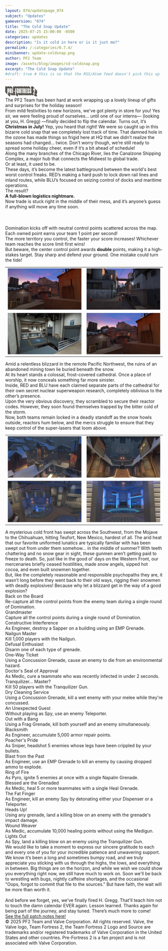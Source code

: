 ```yaml
---
layout: 074/updatepage_074
subject: "Updates"
gameversion: "074"
title: "The Cold Snap Update"
date: 2025-07-25 15:00:00 -0500
categories: updates
description: "Is it cold in here or is it just me?"
permalink: /:categories/0.7.4/
minibanner: update-coldsnap.png
author: PF2 Team
image: /assets/blog/images/sd-coldsnap.png
excerpt: "The Cold Snap Update"
#draft: true # this is so that the RSS/Atom feed doesn't pick this up
---
```

<meta name="viewport" content="width=device-width, initial-scale=1.0, viewport-fit=cover">

<main>
    <div id="coldsnap-section1" class="coldsnap center" alt="The Cold Snap Update">
        <a class="logo-blue" href="/"><img src="/assets/updates/074/logo.png" onmouseover="this.src='/assets/updates/074/logo_blu_hovered.png';" onmouseout="this.src='/assets/updates/074/logo.png';" alt="Home"/></a>
        <div class="coldsnap-text-section-1">
            <div class="text">
            The PF2 Team has been hard at work wrapping up a lovely lineup of gifts and surprises for the holiday season!<br>From mild festivities to new horizons, we've got plenty in store for you! Yes sir, we were feeling proud of ourselves… until one of our interns— (looking at you, H. Gregg) —finally decided to flip the calendar. Turns out, it’s <strong>Christmas in July!</strong> Yep, you heard that right! We were so caught up in this bizarre cold snap that we completely lost track of time. That damned hole in the ozone has made things so frigid here at HQ that we didn’t realize the seasons had changed... twice. Don’t worry though, we’re still ready to spread some holiday cheer, even if it’s a bit ahead of schedule!
            </div>
        </div>
    </div>
    <div id="coldsnap-section2" class="coldsnap center" alt="The Cold Snap Update">
        <div class="coldsnap-text-section-2">
            <div class="text">
                Along the many branches of the Chicago River, lies the Canalzone Shipping Complex, a major hub that connects the Midwest to global trade. <br>Or at least, it used to be.<br>These days, it’s become the latest battleground between the world's best worst control freaks. RED’s making a hard push to lock down rail lines and inland routes, while BLU’s focused on seizing control of docks and maritime operations.<br>The result?<br><strong>A full-blown logistics nightmare.</strong><br> Now trade is stuck right in the middle of their mess, and it’s anyone’s guess if anything will move any time soon.
                <br>
                <br>
                <br>
                <br>
                Domination kicks off with neutral control points scattered across the map. Each owned point earns your team 1 point per second!<br>The more territory you control, the faster your score increases! Whichever team reaches the score limit first wins!<br> But beware, the center control point awards <strong>double</strong> points, making it a high-stakes target. Stay sharp and defend your ground. One mistake could turn the tide!
            </div>
            <div class="map-gallery">
                <table>
                    <tr>
                        <td><a href="/assets/updates/074/thumbnails/canalzone_red_base.png"><img src="/assets/updates/074/thumbnails/canalzone_red_base.png"></a></td>
                        <td><a href="/assets/updates/074/thumbnails/canalzone_blu_zone.png"><img src="/assets/updates/074/thumbnails/canalzone_blu_zone.png"></a></td>
                    </tr>
                    <tr>
                        <td><a href="/assets/updates/074/thumbnails/canalzone_blu_warehouse.png"><img src="/assets/updates/074/thumbnails/canalzone_blu_warehouse.png"></a></td>
                        <td><a href="/assets/updates/074/thumbnails/canalzone_red_base.png"><img src="/assets/updates/074/thumbnails/canalzone_red_base.png"></a></td>
                    </tr> 
                </table>
            </div>
        </div>
    </div>
    <div id="coldsnap-section3" class="coldsnap center" alt="The Cold Snap Update">
        <div class="coldsnap-text-section-3">
            <div class="text">
            Amid a relentless blizzard in the remote Pacific Northwest, the ruins of an abandoned mining town lie buried beneath the snow.<br> At its heart stands a colossal, frost-covered cathedral. Once a place of worship, it now conceals something far more sinister.<br> Inside, RED and BLU have each claimed separate parts of the cathedral for their own secret nuclear superweapon research, completely oblivious to the other’s presence.<br> Upon the very obvious discovery, they scrambled to secure their reactor codes. However, they soon found themselves trapped by the bitter cold of the storm. <br>Now, both teams remain locked in a deadly standoff as the snow howls outside, reactors hum below, and the mercs struggle to ensure that they keep control of the super-lasers that loom above.
            </div>
            <div class="map-gallery">
                <table>
                    <tr>
                        <td><a href="/assets/updates/074/thumbnails/cloister_red_side.png"><img src="/assets/updates/074/thumbnails/cloister_red_side.png"></a></td>
                        <td><a href="/assets/updates/074/thumbnails/cloister_red_courtyard.png"><img src="/assets/updates/074/thumbnails/cloister_red_courtyard.png"></a></td>
                    </tr>
                    <tr>
                        <td><a href="/assets/updates/074/thumbnails/cloister_mid.png"><img src="/assets/updates/074/thumbnails/cloister_mid.png"></a></td>
                        <td><a href="/assets/updates/074/thumbnails/cloister_red_silo.png"><img src="/assets/updates/074/thumbnails/cloister_red_silo.png"></a></td>
                    </tr> 
                </table>
            </div>
        </div>
    </div>
    <div id="coldsnap-section4" class="coldsnap center" alt="The Cold Snap Update">
        <div class="coldsnap-text-section-4">
            <div class="text">
            A mysterious cold front has swept across the Southwest, from the Mojave to the Chihuahuan, hitting Teufort, New Mexico, hardest of all. The arid heat that our favorite uniformed lunatics are typically familiar with has been swept out from under them somehow... in the middle of summer? With teeth chattering and no snow gear in sight, these gunmen aren’t getting paid to freeze to death. So, just like in the good ol' days on the Western Front, our mercenaries briefly ceased hostilities, made snow angels, sipped hot cocoa, and even built snowmen together.<br>But, like the completely reasonable and responsible psychopaths they are, it wasn’t long before they went back to their old ways, rigging their snowmen with deadly explosives! Because why let a blizzard get in the way of a good explosion?
            </div>
        </div>
    </div>
    <div id="coldsnap-section5" class="coldsnap center" alt="The Cold Snap Update">
        <div id="achievements-container">
            <div id="one" class="achievement">
                <span class="name">Back on the Board</span><br>
                <span class="description">Re-capture all the control points from the enemy team during a single round of Domination.</span>
            </div>
            <div id="two" class="achievement">
                <span class="name">Grandmaster</span><br>
                <span class="description">Capture all the control points during a single round of Domination.</span>
            </div>
            <div id="three" class="achievement">
                <span class="name">Constructive Interference</span><br>
                <span class="description">As Engineer, destroy a Sapper on a building using an EMP Grenade.</span>
            </div>
            <div id="four" class="achievement">
                <span class="name">Nailgun Master</span><br>
                <span class="description">Kill 1,000 players with the Nailgun.</span>
            </div>
            <div id="five" class="achievement">
                <span class="name">Defusal Enthusiast</span><br>
                <span class="description">Disarm one of each type of grenade.</span>
            </div>
            <div id="six" class="achievement">
                <span class="name">One-Way Ticket</span><br>
                <span class="description">Using a Concussion Grenade, cause an enemy to die from an environmental hazard.</span>
            </div>
            <div id="seven" class="achievement">
                <span class="name">Doctor's Seal of Approval</span><br>
                <span class="description">As Medic, cure a teammate who was recently infected in under 2 seconds.</span>
            </div>
            <div id="eight" class="achievement">
                <span class="name">Tranquilizer... Master?</span><br>
                <span class="description">Kill 50 players with the Tranquilizer Gun.</span>
            </div>
            <div id="nine" class="achievement">
                <span class="name">Dry Cleaning Service</span><br>
                <span class="description">Using a Concussion Grenade, kill a wet enemy with your melee while they're concussed.</span>
            </div>
        </div>
        <div id="achievements-container-two">
            <div id="one" class="achievement">
                <span class="name">An Unexpected Guest</span><br>
                <span class="description">Without playing as Spy, use an enemy Teleporter.</span>
            </div>
            <div id="two" class="achievement">
                <span class="name">Out with a Bang</span><br>
                <span class="description">Using a Frag Grenade, kill both yourself and an enemy simultaneously.</span>
            </div>
            <div id="three" class="achievement">
                <span class="name">Blacksmith</span><br>
                <span class="description">As Engineer, accumulate 5,000 armor repair points.</span>
            </div>
            <div id="four" class="achievement">
                <span class="name">Poacher's Pride</span><br>
                <span class="description">As Sniper, headshot 5 enemies whose legs have been crippled by your bullets.</span>
            </div>
            <div id="five" class="achievement">
                <span class="name">Blast from the Past</span><br>
                <span class="description">As Engineer, use an EMP Grenade to kill an enemy by causing dropped ammo to explode.</span>
            </div>
            <div id="six" class="achievement">
                <span class="name">Ring of Fire</span><br>
                <span class="description">As Pyro, ignite 5 enemies at once with a single Napalm Grenade.</span>
            </div>
            <div id="seven" class="achievement">
                <span class="name">Blessed are the Grenaded</span><br>
                <span class="description">As Medic, heal 5 or more teammates with a single Heal Grenade.</span>
            </div>
            <div id="eight" class="achievement">
                <span class="name">The Fat Finger</span><br>
                <span class="description">As Engineer, kill an enemy Spy by detonating either your Dispenser or a Teleporter.</span>
            </div>
            <div id="nine" class="achievement">
                <span class="name">Heads Up!</span><br>
                <span class="description">Using any grenade, land a killing blow on an enemy with the grenade's impact damage.</span>
            </div>
            <div id="ten" class="achievement">
                <span class="name">Wound Weaver</span><br>
                <span class="description">As Medic, accumulate 10,000 healing points without using the Medigun.</span>
            </div>
            <div id="eleven" class="achievement">
                <span class="name">Lights Out</span><br>
                <span class="description">As Spy, land a killing blow on an enemy using the Tranquilizer Gun.</span>
            </div>
        </div>
    </div>
    <div id="coldsnap-section6" class="coldsnap center" alt="The Cold Snap Update">
        <div class="coldsnap-text-section-6">
            <div class="text">
                We would like to take a moment to express our sincere gratitude to each and every one of you for your incredible patience and unwavering support. We know it’s been a long and sometimes bumpy road, and we truly appreciate you sticking with us through the highs, the lows, and everything in between. Big things are on the horizon, and while we wish we could show you everything right now, we still have much to work on. Soon we'll be back to wrestling with bugs, nightly caffeine shortages, and the occasional "Oops, forgot to commit that file to the sources." But have faith, the wait will be more than worth it.<br><br>And before we forget, yes, we’ve finally fired H. Gregg. That'll teach him not to touch the damn calendar EVER again. Lesson learned. Thanks again for being part of the journey, and stay tuned. There’s much more to come!
            </div>
            <div id="patch-notes" class="text">
                <a href="/updates/0.7.4/patch_notes">See the full patch notes here!</a>
            </div>
            <div id="legal" class="text">
                © 2025 PF2 Team and Valve Corporation. All rights reserved. Valve, the Valve logo, Team Fortress 2, the Team Fortress 2 Logo and Source are trademarks and/or registered trademarks of Valve Corporation in the United States and other countries. Pre-Fortress 2 is a fan project and is not associated with Valve Corporation.
            </div>
        </div> 
    </div>
</main>